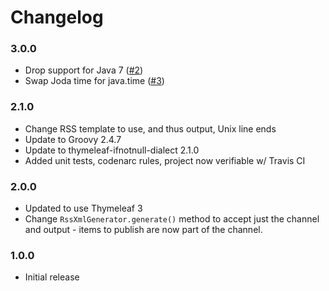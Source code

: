 
Changelog
=========

### 3.0.0
 - Drop support for Java 7
   ([#2](https://github.com/ultraq/rss-xml-generator/issues/2))
 - Swap Joda time for java.time
   ([#3](https://github.com/ultraq/rss-xml-generator/issues/3))

### 2.1.0
 - Change RSS template to use, and thus output, Unix line ends
 - Update to Groovy 2.4.7
 - Update to thymeleaf-ifnotnull-dialect 2.1.0
 - Added unit tests, codenarc rules, project now verifiable w/ Travis CI

### 2.0.0
 - Updated to use Thymeleaf 3
 - Change `RssXmlGenerator.generate()` method to accept just the channel and
   output - items to publish are now part of the channel.

### 1.0.0
 - Initial release
